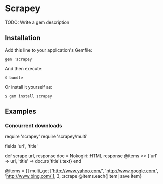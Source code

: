 # Scrapey

TODO: Write a gem description

## Installation

Add this line to your application's Gemfile:

    gem 'scrapey'

And then execute:

    $ bundle

Or install it yourself as:

    $ gem install scrapey

## Examples

### Concurrent downloads

  require 'scrapey'
  require 'scrapey/multi'

  fields 'url', 'title'

  def scrape url, response
    doc = Nokogiri::HTML response
    @items << {'url' => url, 'title' => doc.at('title').text}
  end

  @items = []
  multi_get ['http://www.yahoo.com/', 'http://www.google.com.', 'http://www.bing.com/'], 3, :scrape
  @items.each{|item| save item}

